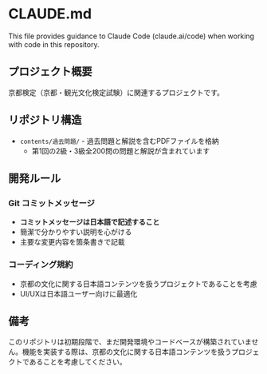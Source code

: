 # CLAUDE.md

This file provides guidance to Claude Code (claude.ai/code) when working with code in this repository.

## プロジェクト概要

京都検定（京都・観光文化検定試験）に関連するプロジェクトです。

## リポジトリ構造

- `contents/過去問題/` - 過去問題と解説を含むPDFファイルを格納
  - 第1回の2級・3級全200問の問題と解説が含まれています

## 開発ルール

### Git コミットメッセージ
- **コミットメッセージは日本語で記述すること**
- 簡潔で分かりやすい説明を心がける
- 主要な変更内容を箇条書きで記載

### コーディング規約
- 京都の文化に関する日本語コンテンツを扱うプロジェクトであることを考慮
- UI/UXは日本語ユーザー向けに最適化

## 備考

このリポジトリは初期段階で、まだ開発環境やコードベースが構築されていません。機能を実装する際は、京都の文化に関する日本語コンテンツを扱うプロジェクトであることを考慮してください。
